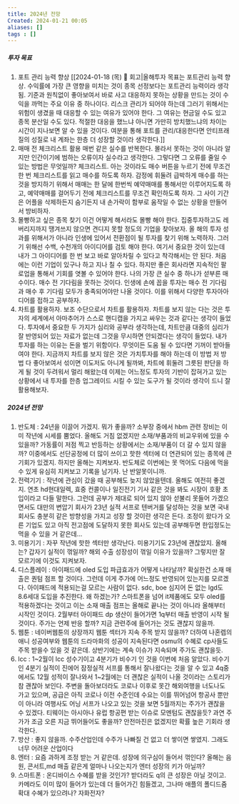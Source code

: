 ```yaml
---
title: 2024년 전망
Created: 2024-01-21 00:05
aliases: []
tags : []
---
```

##### 투자 목표
1. 포트 관리 능력 향상
    [[2024-01-18 (목) 🧠 회고|올해투자 목표는 포트관리 능력 향상. 수익률에 가장 큰 영향을 미치는 것이 종목 선정보다는 포트관리 능력이라 생각됨. 기준과 원칙없이 좋아보여서 바로 사고 대응하지 못하는 상황을 만드는 것이 수익을 까먹는 주요 이유 중 하나이다. 리스크 관리가 되어야 하는데 그러기 위해서는 위험이 생겼을 때 대응할 수 있는 여유가 있어야 한다. 그 여유는 현금일 수도 있고 종목 분산일 수도 있다. 적절한 대응을 했느냐 아니면 가만히 방치했느냐의 차이는 시간이 지나보면 알 수 있을 것이다. 여분을 통해 포트를 관리/대응한다면 안티프래질의 성질로 내 계좌는 한층 더 성장할 것이라 생각한다.]]
2. 매매 전 체크리스트 활용
    매번 같은 실수를 반복한다. 몰라서 못하는 것이 아니라 알지만 인간이기에 범하는 오류이자 실수라고 생각한다. 그렇다면 그 오류를 줄일 수 있는 방법은 무엇일까? 체크리스트. 아는 것이라도 매수 버튼을 누르기 전에 무조건 한 번 체크리스트를 읽고 매수를 하도록 하자. 감정에 휘둘려 급박하게 매수를 하는 것을 방지하기 위해서 매매는 한 달에 한번씩 예약매매를 통해서만 이루어지도록 하고, 예약매매를 걸어두기 전에 체크리스트를 무조건 확인하도록 하자. 그 사이 기간은 어플을 삭제하든지 숨기든지 내 손가락이 함부로 움작일 수 없는 상황을 만들어서 방비하자.
3. 몰빵하고 싶은 종목 찾기
    이건 어떻게 해서라도 몰빵 해야 한다. 집중투자하고도 레버리지까지 땡겨쓰지 않으면 견디지 못할 정도의 기업을 찾아보자. 올 해의 투자 성과를 위해서가 아니라 인생에 있어서 전환점이 될 투자를 찾기 위해 노력하자. 그러기 위해선 수백, 수천개의 아이디어를 검토 해야 한다. 여기서 중요한 것이 있는데 내가 그 아이디어를 한 번 보고 바로 알아차릴 수 있다고 착각해서는 안 된다. 처음에는 이런 기업이 있구나 하고 지나 칠 수 있다. 하지만 좋은 회사라면 지속적인 팔로업을 통해서 기회를 엿볼 수 있어야 한다. 나의 가장 큰 실수 중 하나가 섣부른 매수이다. 매수 전 기다림을 못하는 것이다. 인생에 손에 꼽을 투자는 매수 전 기다림과 매수 후 기다림 모두가 충족되어야만 나올 것이다. 이를 위해서 다양한 투자아아디어를 접하고 공부하자.
4. 차트를 활용하자.
    보조 수단으로서 차트를 활용하자. 차트를 보지 않는 다는 것은 투자의 세계에서 아마추어가 스스로 핸디캡을 가지고 싸우는 것과 같다는 생각이 들었다. 투자에서 중요한 두 가지가 심리와 공부라 생각하는데, 차트만큼 대중의 심리가 잘 반영되어 있는 자료가 없는데 그것을 무시하면 안되겠다는 생각이 들었다. 내가 투자를 하는 이유는 돈을 벌기 위함이다. 무엇이든 도움 될 수 있다면 기꺼이 받아들여야 한다. 지금까지 차트를 보지 않은 것은 가치투자를 해야 하는데 이 방법 저 방법 다 좋아보여서 섞이면 이도저도 아니게 될까봐,  차트에 휘둘려 그릇된 판단을 하게 될 것이 두려워서 멀리 해왔는데 이제는 어느정도 투자의 기반이 잡혀가고 있는 상황에서 내 투자를 한층 업그레이드 시킬 수 있는 도구가 될 것이라 생각이 드니 잘 활용해보자.

##### 2024년 전망
1. 반도체 : 24년을 이끌어 가겠지. 뭐가 좋을까? 소부장 중에서 hbm  관련 장비는 이미 작년에 시세를 뿜었다. 올해도 거침 없겠지만 소재/부품과의 비교우위에 있을 수 있을까? 가동률이 저점 찍고 반등하는 상황에서는 소재/부품이 더 갈 수 있지 않을까? 이중에서도 선단공정에 더 많이 쓰이고 핫한 섹터에 더 연관되어 있는 종목에 큰 기회가 있겠지. 하지만 올해는 지켜보자. 반도체로 이번에는 못 먹어도 다음에 먹을 수 있게 유심히 지켜보고 기록을 남기자. 난 반알못이니까.
2. 전력기기 : 작년에 관심이 갔을 때 공부해도 늦지 않았을텐데. 올해도 여전히 좋겠지. 연초 hd현대일렉, 효중 컨콜이나 일진전기 기사 같은 것을 봐도 시장이 호황 초입이라고 다들 말한다. 그런데 공부가 제대로 되어 있지 않아 섣불리 못들어 가겠으면서도 대만의 변압기 회사가 23년 실적 서프로 텐버거를 달성하는 것을 보면 국내 회사도 충분히 같은 방향성을 가지고 성장 할 것이란 생각은 든다. 조정이 왔다가 오른 기업도 있고 아직 전고점에 도달하지 못한 회사도 있는데 공부해두면 한입정도는 먹을 수 있을 거 같은데...
3. 미용기기 : 자꾸 작년에 핫한 섹터만 생각난다. 미용기기도 23년에 괜찮았지. 올해는? 갑자기 실적이 꺾일까? 해외 수출 성장성이 꺾일 이유가 있을까? 그렇지만 잘 모르기에 이것도 지켜보자.
4. 디스플레이 : 아이패드에 oled 도입 파급효과가 어떻게 나타날까? 확실한건 소재 매출은 퀀텀 점프 할 것이다. 그런데 이게 주가에 어느정도 반영되어 있는지를 모르겠다. 아이패드에 적용되는걸 모르는 사람이 없다. sdc, boe 심지어 돈 없는 lgd도 8.6세대 도입을 추진한다. 왜 하겠는가? 스마트폰을 넘어 it제품에도 모두 oled를 적용하겠다는 것이고 이는 소재 매출 점프는 올해로 끝나는 것이 아니라 올해부터 시작인 것이다. 2월부터 아이패드 dp 생산이 들어가면 1q부터 매출 반영이 시작 될 것이다. 주가는 언제 반응 할까? 지금 관련주에 들어가는 것도 괜찮지 않을까.
5. 웹툰 : 네이버웹툰의 상장까지 웹툰 섹터가 지속 주목 받지 않을까? 더하여 나혼렙의 애니 성공여부와 웹툰의 드라마화의 성공이 지속된다면 osmu의 수혜로 cp사들도 주목 받을수 있을 것 같은데. 상반기에는 계속 이슈가 지속되며 주가도 괜찮을듯.
6. lcc : 1~2월이 lcc 성수기이고 4분기가 비수기 인 것을 이번에 처음 알았다. 비수기인 4분기 실적이 진에어 잠정실적 서프를 통해서 잘나왔다는 것을 알 수 있고 4q중에서도 12월 성적이 잘나와서 1~2월에는 더 괜찮은 실적이 나올 것이라는 스토리가 참 괜찮아 보인다. 주변을 돌아보더라도 코로나 이후로 못간 해외여행을 너도나도 가고 있으며, 공급은 아직 코로나 이전 수준인데 수요는 이를 뛰어넘어 항공사 뿐만이 아니라 여행사도 어닝 서프가 나오고 있는 것을 보면 5월까지는 주가가 괜찮을 수 있겠다. 티웨이는 아시아나 유럽 항공편 받는 이슈로 모멘텀도 괜찮을듯? 과연 주가가 조금 오른 지금 뛰어들어도 좋을까? 안전마진은 없겠지만 확률 높은 기회라 생각한다.
7. 방산 : 좋지 않을까. 수주산업인데 수주가 나빠질 건 없고 더 쌓이면 쌓였지. 그래도 너무 어려운 산업이다
8. 엔터 : 요즘 과하게 조정 받는 거 같은데. 성장에 의구심이 들어서 꺾인다? 올해는 음원, 콘서트,md 매출 같은게 얼마나 나오는지가 엔터 성장의 키가 아닐까? 
9. 스마트폰 : 온디바이스 수혜를 받을 것인가? 받더라도 q의 큰 성장은 아닐 것이고. 카메라도 이미 많이 들어가 있는데 더 들어가긴 힘들겠고, 그나마 애플의 폴디드줌 확대 수혜가 있으려나? 자화전자?